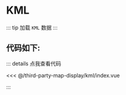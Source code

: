 <script setup>
import Map from './index.vue'
</script>
# KML

::: tip
加载 `KML` 数据
:::

<Map />

## 代码如下:

::: details 点我查看代码

<<< @/third-party-map-display/kml/index.vue

:::